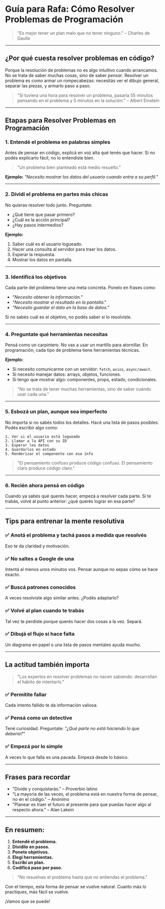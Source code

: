 # Guía para Rafa: Cómo Resolver Problemas de Programación

> "Es mejor tener un plan malo que no tener ninguno." – Charles de Gaulle

---

## ¿Por qué cuesta resolver problemas en código?

Porque la resolución de problemas no es algo intuitivo cuando arrancamos. No se trata de saber muchas cosas, sino de saber *pensar*. Resolver un problema es como armar un rompecabezas: necesitás ver el dibujo general, separar las piezas, y armarlo paso a paso.

> "Si tuviera una hora para resolver un problema, pasaría 55 minutos pensando en el problema y 5 minutos en la solución." – Albert Einstein

---

## Etapas para Resolver Problemas en Programación

### 1. **Entendé el problema en palabras simples**

Antes de pensar en código, explicá en voz alta qué tenés que hacer. Si no podés explicarlo fácil, no lo entendiste bien.

> "Un problema bien planteado está medio resuelto."

**Ejemplo:** *"Necesito mostrar los datos del usuario cuando entra a su perfil."*

---

### 2. **Dividí el problema en partes más chicas**

No quieras resolver todo junto. Preguntate:

* ¿Qué tiene que pasar primero?
* ¿Cuál es la acción principal?
* ¿Hay pasos intermedios?

**Ejemplo:**

1. Saber cuál es el usuario logueado.
2. Hacer una consulta al servidor para traer los datos.
3. Esperar la respuesta.
4. Mostrar los datos en pantalla.

---

### 3. **Identificá los objetivos**

Cada parte del problema tiene una meta concreta. Ponelo en frases como:

* *"Necesito obtener la información."*
* *"Necesito mostrar el resultado en la pantalla."*
* *"Necesito guardar el dato en la base de datos."*

Si no sabés cuál es el objetivo, no podés saber si lo resolviste.

---

### 4. **Preguntate qué herramientas necesitas**

Pensá como un carpintero. No vas a usar un martillo para atornillar. En programación, cada tipo de problema tiene herramientas técnicas.

**Ejemplo:**

* Si necesito comunicarme con un servidor: `fetch`, `axios`, `async/await`.
* Si necesito manejar datos: arrays, objetos, funciones.
* Si tengo que mostrar algo: componentes, props, estado, condicionales.

> "No se trata de tener muchas herramientas, sino de saber cuándo usar cada una."

---

### 5. **Esbozá un plan, aunque sea imperfecto**

No importa si no sabés todos los detalles. Hacé una lista de pasos posibles. Podés escribir algo como:

```
1. Ver si el usuario está logueado
2. Llamar a la API con su ID
3. Esperar los datos
4. Guardarlos en estado
5. Renderizar el componente con esa info
```

> "El pensamiento confuso produce código confuso. El pensamiento claro produce código claro."

---

### 6. **Recién ahora pensá en código**

Cuando ya sabés qué querés hacer, empezá a resolver cada parte. Si te trabás, volvé al punto anterior: ¿qué querés lograr en esa parte?

---

## Tips para entrenar la mente resolutiva

### ✅ **Anotá el problema y tachá pasos a medida que resolvés**

Eso te da claridad y motivación.

### ✅ **No saltes a Google de una**

Intentá al menos unos minutos vos. Pensar aunque no sepas cómo se hace exacto.

### ✅ **Buscá patrones conocidos**

A veces resolviste algo similar antes. ¿Podés adaptarlo?

### ✅ **Volvé al plan cuando te trabás**

Tal vez te perdiste porque querés hacer dos cosas a la vez. Separá.

### ✅ **Dibujá el flujo si hace falta**

Un diagrama en papel o una lista de pasos mentales ayuda mucho.

---

## La actitud también importa

> "Los expertos en resolver problemas no nacen sabiendo: desarrollan el hábito de intentarlo."

### ✅ Permitite fallar

Cada intento fallido te da información valiosa.

### ✅ Pensá como un detective

Tené curiosidad. Preguntate: *"¿Qué parte no está haciendo lo que debería?"*

### ✅ Empezá por lo simple

A veces lo que falla es una pavada. Empezá desde lo básico.

---

## Frases para recordar

* "Divide y conquistarás." – Proverbio latino
* "La mayoría de las veces, el problema está en nuestra forma de pensar, no en el código." – Anónimo
* "Planear es traer el futuro al presente para que puedas hacer algo al respecto ahora." – Alan Lakein

---

## En resumen:

1. **Entendé el problema.**
2. **Dividilo en pasos.**
3. **Ponete objetivos.**
4. **Elegí herramientas.**
5. **Escribí un plan.**
6. **Codificá paso por paso.**

> "No resuelvas el problema hasta que no entiendas el problema."

Con el tiempo, esta forma de pensar se vuelve natural. Cuanto más lo practiques, más fácil se vuelve.

¡Vamos que se puede!
